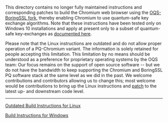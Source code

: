 This directory contains no longer fully maintained instructions and corresponding patches to build the Chromium web browser using the [OQS-BoringSSL fork](https://github.com/open-quantum-safe/boringssl), thereby enabling Chromium to use quantum-safe key exchange algorithms. Note that these instructions have been tested only on Windows 10 installations and apply at present only to a subset of quantum-safe key-exchanges as [documented here](https://github.com/open-quantum-safe/boringssl#key-exchange).

Please note that the Linux instructions are outdated and do not allow proper operation of a PQ-Chromium variant. The information is solely retained for people accepting this limitation. This limitation by no means should be understood as a preference for proprietary operating systems by the OQS team: Our focus remains on the support of open source software -- but we do not have the bandwidth to keep supporting the Chromium and BoringSSL PQ software stack at the same level as we did in the past. We welcome contributions and contributors allowing us to change this; most welcome would be contributions to bring up the Linux instructions and [patch](oqs-changes.patch) to the latest up- and downstream code level. 

---

[Outdated Build Instructions for Linux](README-Linux.md)

[Build Instructions for Windows](README-Windows.md)
